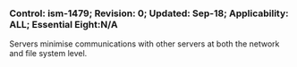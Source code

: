 ### Control: ism-1479; Revision: 0; Updated: Sep-18; Applicability: ALL; Essential Eight:N/A
<p>Servers minimise communications with other servers at both the network and file system level.</p>
